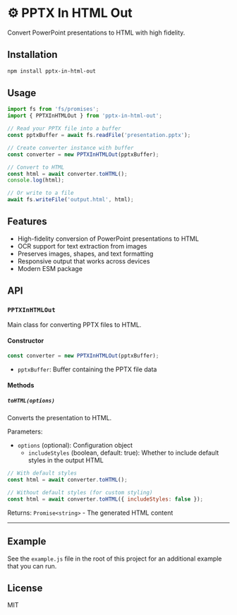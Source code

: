 # ⚙️ PPTX In HTML Out

Convert PowerPoint presentations to HTML with high fidelity.

## Installation

```bash
npm install pptx-in-html-out
```

## Usage

```javascript
import fs from 'fs/promises';
import { PPTXInHTMLOut } from 'pptx-in-html-out';

// Read your PPTX file into a buffer
const pptxBuffer = await fs.readFile('presentation.pptx');

// Create converter instance with buffer
const converter = new PPTXInHTMLOut(pptxBuffer);

// Convert to HTML
const html = await converter.toHTML();
console.log(html);

// Or write to a file
await fs.writeFile('output.html', html);
```

## Features

- High-fidelity conversion of PowerPoint presentations to HTML
- OCR support for text extraction from images
- Preserves images, shapes, and text formatting
- Responsive output that works across devices
- Modern ESM package

## API

### `PPTXInHTMLOut`

Main class for converting PPTX files to HTML.

#### Constructor

```javascript
const converter = new PPTXInHTMLOut(pptxBuffer);
```

- `pptxBuffer`: Buffer containing the PPTX file data

#### Methods

##### `toHTML(options)`

Converts the presentation to HTML.

Parameters:
- `options` (optional): Configuration object
  - `includeStyles` (boolean, default: true): Whether to include default styles in the output HTML

```javascript
// With default styles
const html = await converter.toHTML();

// Without default styles (for custom styling)
const html = await converter.toHTML({ includeStyles: false });
```

Returns: `Promise<string>` - The generated HTML content

---

## Example

See the `example.js` file in the root of this project for an additional example that you can run.

## License

MIT
